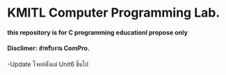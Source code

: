 # KMITL Computer Programming Lab.
#### <b>this repository is for C programming educationl propose only</b>

#### Disclimer: สำหรับงาน ComPro.
-Update โจทย์ตั้งแต่ Unit6 ขึ้นไป
